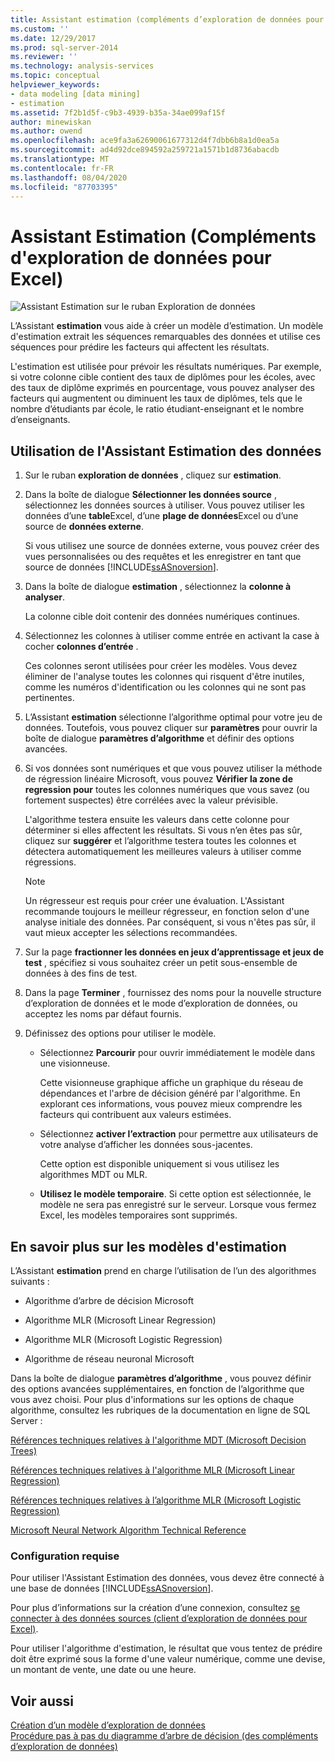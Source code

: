 ```yaml
---
title: Assistant estimation (compléments d’exploration de données pour Excel) | Microsoft Docs
ms.custom: ''
ms.date: 12/29/2017
ms.prod: sql-server-2014
ms.reviewer: ''
ms.technology: analysis-services
ms.topic: conceptual
helpviewer_keywords:
- data modeling [data mining]
- estimation
ms.assetid: 7f2b1d5f-c9b3-4939-b35a-34ae099af15f
author: minewiskan
ms.author: owend
ms.openlocfilehash: ace9fa3a62690061677312d4f7dbb6b8a1d0ea5a
ms.sourcegitcommit: ad4d92dce894592a259721a1571b1d8736abacdb
ms.translationtype: MT
ms.contentlocale: fr-FR
ms.lasthandoff: 08/04/2020
ms.locfileid: "87703395"
---
```

# <a name="estimate-wizard-data-mining-add-ins-for-excel"></a>Assistant Estimation (Compléments d'exploration de données pour Excel)
  ![Assistant Estimation sur le ruban Exploration de données](media/dmc-estimate.gif "Assistant Estimation sur le ruban Exploration de données")  
  
 L’Assistant **estimation** vous aide à créer un modèle d’estimation. Un modèle d'estimation extrait les séquences remarquables des données et utilise ces séquences pour prédire les facteurs qui affectent les résultats.  
  
 L'estimation est utilisée pour prévoir les résultats numériques. Par exemple, si votre colonne cible contient des taux de diplômes pour les écoles, avec des taux de diplôme exprimés en pourcentage, vous pouvez analyser des facteurs qui augmentent ou diminuent les taux de diplômes, tels que le nombre d’étudiants par école, le ratio étudiant-enseignant et le nombre d’enseignants.  
  
## <a name="using-the-estimate-data-wizard"></a>Utilisation de l'Assistant Estimation des données  
  
1.  Sur le ruban **exploration de données** , cliquez sur **estimation**.  
  
2.  Dans la boîte de dialogue **Sélectionner les données source** , sélectionnez les données sources à utiliser. Vous pouvez utiliser les données d’une **table**Excel, d’une **plage de données**Excel ou d’une source de **données externe**.  
  
     Si vous utilisez une source de données externe, vous pouvez créer des vues personnalisées ou des requêtes et les enregistrer en tant que source de données [!INCLUDE[ssASnoversion](../includes/ssasnoversion-md.md)].  
  
3.  Dans la boîte de dialogue **estimation** , sélectionnez la **colonne à analyser**.  
  
     La colonne cible doit contenir des données numériques continues.  
  
4.  Sélectionnez les colonnes à utiliser comme entrée en activant la case à cocher **colonnes d’entrée** .  
  
     Ces colonnes seront utilisées pour créer les modèles. Vous devez éliminer de l'analyse toutes les colonnes qui risquent d'être inutiles, comme les numéros d'identification ou les colonnes qui ne sont pas pertinentes.  
  
5.  L’Assistant **estimation** sélectionne l’algorithme optimal pour votre jeu de données. Toutefois, vous pouvez cliquer sur **paramètres** pour ouvrir la boîte de dialogue **paramètres d’algorithme** et définir des options avancées.  
  
6.  Si vos données sont numériques et que vous pouvez utiliser la méthode de régression linéaire Microsoft, vous pouvez **Vérifier la zone de regression pour** toutes les colonnes numériques que vous savez (ou fortement suspectes) être corrélées avec la valeur prévisible.  
  
     L'algorithme testera ensuite les valeurs dans cette colonne pour déterminer si elles affectent les résultats. Si vous n’en êtes pas sûr, cliquez sur **suggérer** et l’algorithme testera toutes les colonnes et détectera automatiquement les meilleures valeurs à utiliser comme régressions.  
  
    > [!NOTE]  
    >  Un régresseur est requis pour créer une évaluation. L'Assistant recommande toujours le meilleur régresseur, en fonction selon d'une analyse initiale des données. Par conséquent, si vous n'êtes pas sûr, il vaut mieux accepter les sélections recommandées.  
  
7.  Sur la page **fractionner les données en jeux d’apprentissage et jeux de test** , spécifiez si vous souhaitez créer un petit sous-ensemble de données à des fins de test.  
  
8.  Dans la page **Terminer** , fournissez des noms pour la nouvelle structure d’exploration de données et le mode d’exploration de données, ou acceptez les noms par défaut fournis.  
  
9. Définissez des options pour utiliser le modèle.  
  
    -   Sélectionnez **Parcourir** pour ouvrir immédiatement le modèle dans une visionneuse.  
  
         Cette visionneuse graphique affiche un graphique du réseau de dépendances et l'arbre de décision généré par l'algorithme. En explorant ces informations, vous pouvez mieux comprendre les facteurs qui contribuent aux valeurs estimées.  
  
    -   Sélectionnez **activer l’extraction** pour permettre aux utilisateurs de votre analyse d’afficher les données sous-jacentes.  
  
         Cette option est disponible uniquement si vous utilisez les algorithmes MDT ou MLR.  
  
    -   **Utilisez le modèle temporaire**. Si cette option est sélectionnée, le modèle ne sera pas enregistré sur le serveur. Lorsque vous fermez Excel, les modèles temporaires sont supprimés.  
  
## <a name="more-about-estimation-models"></a>En savoir plus sur les modèles d'estimation  
 L’Assistant **estimation** prend en charge l’utilisation de l’un des algorithmes suivants :  
  
-   Algorithme d’arbre de décision Microsoft  
  
-   Algorithme MLR (Microsoft Linear Regression)  
  
-   Algorithme MLR (Microsoft Logistic Regression)  
  
-   Algorithme de réseau neuronal Microsoft  
  
 Dans la boîte de dialogue **paramètres d’algorithme** , vous pouvez définir des options avancées supplémentaires, en fonction de l’algorithme que vous avez choisi. Pour plus d'informations sur les options de chaque algorithme, consultez les rubriques de la documentation en ligne de SQL Server :  
  
 [Références techniques relatives à l'algorithme MDT (Microsoft Decision Trees)](data-mining/microsoft-decision-trees-algorithm-technical-reference.md)  
  
 [Références techniques relatives à l'algorithme MLR (Microsoft Linear Regression)](data-mining/microsoft-linear-regression-algorithm-technical-reference.md)  
  
 [Références techniques relatives à l’algorithme MLR (Microsoft Logistic Regression)](data-mining/microsoft-logistic-regression-algorithm-technical-reference.md)  
  
 [Microsoft Neural Network Algorithm Technical Reference](data-mining/microsoft-neural-network-algorithm-technical-reference.md)  
  
### <a name="requirements"></a>Configuration requise  
 Pour utiliser l'Assistant Estimation des données, vous devez être connecté à une base de données [!INCLUDE[ssASnoversion](../includes/ssasnoversion-md.md)].  
  
 Pour plus d’informations sur la création d’une connexion, consultez [se connecter à des données sources &#40;client d’exploration de données pour Excel&#41;](connect-to-source-data-data-mining-client-for-excel.md).  
  
 Pour utiliser l'algorithme d'estimation, le résultat que vous tentez de prédire doit être exprimé sous la forme d'une valeur numérique, comme une devise, un montant de vente, une date ou une heure.  
  
## <a name="see-also"></a>Voir aussi  
 [Création d’un modèle d’exploration de données](creating-a-data-mining-model.md)   
 [Procédure pas à pas du diagramme d’arbre de décision &#40;des compléments d’exploration de données&#41;](decision-tree-diagram-walkthrough-data-mining-add-ins.md)  
  
  
